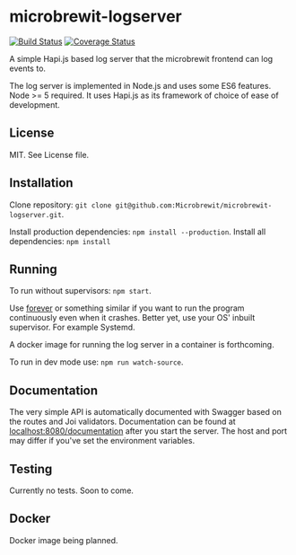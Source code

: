 # microbrewit-logserver

[![Build Status](https://travis-ci.org/Microbrewit/microbrewit-logserver.svg?branch=master)](https://travis-ci.org/Microbrewit/microbrewit-logserver)
[![Coverage Status](https://coveralls.io/repos/github/Microbrewit/microbrewit-logserver/badge.svg?branch=master)](https://coveralls.io/github/Microbrewit/microbrewit-logserver?branch=master)

A simple Hapi.js based log server that the microbrewit frontend can log events
to.

The log server is implemented in Node.js and uses some ES6 features. Node >= 5
required. It uses Hapi.js as its framework of choice of ease of development.

## License

MIT. See License file.

## Installation

Clone repository: `git clone git@github.com:Microbrewit/microbrewit-logserver.git`.

Install production dependencies: `npm install --production`.
Install all dependencies: `npm install`

## Running

To run without supervisors: `npm start`.

Use [forever](https://www.npmjs.com/package/forever) or something similar if
you want to run the program continuously even when it crashes. Better yet, use
your OS' inbuilt supervisor. For example Systemd.

A docker image for running the log server in a container is forthcoming.

To run in dev mode use: `npm run watch-source`.

## Documentation

The very simple API is automatically documented with Swagger based on the
routes and Joi validators. Documentation can be found at
[localhost:8080/documentation](http://localhost:8080/documentation) after you
start the server. The host and port may differ if you've set the environment
variables.

## Testing

Currently no tests. Soon to come.

## Docker

Docker image being planned.